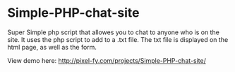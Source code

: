 # Simple-PHP-chat-site
Super Simple php script that allowes you to chat to anyone who is on the site. 
It uses the php script to add to a .txt file. The txt file is displayed on the html page, as well as the form. 

View demo here: 
http://pixel-fy.com/projects/Simple-PHP-chat-site/
